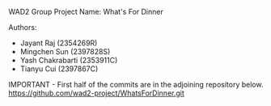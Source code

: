WAD2 Group Project
Name: What's For Dinner

Authors:
- Jayant Raj (2354269R)
- Mingchen Sun (2397828S)
- Yash Chakrabarti (2353911C)
- Tianyu Cui (2397867C)

IMPORTANT - First half of the commits are in the adjoining repository below.
https://github.com/wad2-project/WhatsForDinner.git
